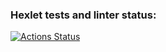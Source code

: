 ### Hexlet tests and linter status:
[![Actions Status](https://github.com/Kononirin/qa-engineer-project-84/actions/workflows/hexlet-check.yml/badge.svg)](https://github.com/Kononirin/qa-engineer-project-84/actions)